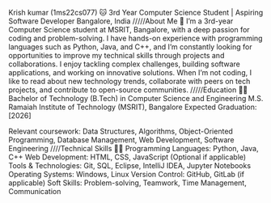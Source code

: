 Krish kumar (1ms22cs077) 🐱
3rd Year Computer Science Student | Aspiring Software Developer
Bangalore, India
/////About Me 📰
I’m a 3rd-year Computer Science student at MSRIT, Bangalore, with a deep passion for coding and problem-solving. I have hands-on experience with programming languages such as Python, Java, and C++, and I’m constantly looking for opportunities to improve my technical skills through projects and collaborations. I enjoy tackling complex challenges, building software applications, and working on innovative solutions. When I’m not coding, I like to read about new technology trends, collaborate with peers on tech projects, and contribute to open-source communities.
/////Education 👨‍🎓
Bachelor of Technology (B.Tech) in Computer Science and Engineering
M.S. Ramaiah Institute of Technology (MSRIT), Bangalore
Expected Graduation: [2026]

Relevant coursework: Data Structures, Algorithms, Object-Oriented Programming, Database Management, Web Development, Software Engineering
////Technical Skills 👨‍💻
Programming Languages: Python, Java, C++
Web Development: HTML, CSS, JavaScript (Optional if applicable)
Tools & Technologies: Git, SQL, Eclipse, IntelliJ IDEA, Jupyter Notebooks
Operating Systems: Windows, Linux
Version Control: GitHub, GitLab (if applicable)
Soft Skills: Problem-solving, Teamwork, Time Management, Communication
